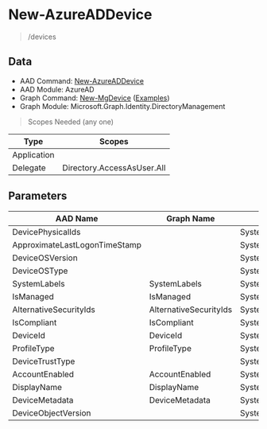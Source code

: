 # New-AzureADDevice

> /devices

## Data

+ AAD Command: [New-AzureADDevice](https://docs.microsoft.com/en-us/powershell/module/AzureAD/New-AzureADDevice)
+ AAD Module: AzureAD
+ Graph Command: [New-MgDevice](https://docs.microsoft.com/en-us/powershell/module/Microsoft.Graph.Identity.DirectoryManagement/New-MgDevice) ([Examples](https://github.com/orgs/msgraph/discussions?discussions_q=New-MgDevice))
+ Graph Module: Microsoft.Graph.Identity.DirectoryManagement

> Scopes Needed (any one)

|Type|Scopes|
|---|---|
|Application||
|Delegate|Directory.AccessAsUser.All|

## Parameters

|AAD Name|Graph Name|AAD Type|Graph Type|Infos|
|---|---|---|---|---|
|DevicePhysicalIds||System.Collections.Generic.List/System.String|||
|ApproximateLastLogonTimeStamp||System.Nullable/System.DateTime|||
|DeviceOSVersion||System.String|||
|DeviceOSType||System.String|||
|SystemLabels|SystemLabels|System.Collections.Generic.List/System.String|System.String[]||
|IsManaged|IsManaged|System.Nullable/System.Boolean|System.Management.Automation.SwitchParameter||
|AlternativeSecurityIds|AlternativeSecurityIds|System.Collections.Generic.List/Microsoft.Open.AzureAD.Model.AlternativeSecurityId|Microsoft.Graph.PowerShell.Models.IMicrosoftGraphAlternativeSecurityId[]||
|IsCompliant|IsCompliant|System.Nullable/System.Boolean|System.Management.Automation.SwitchParameter||
|DeviceId|DeviceId|System.String|System.String||
|ProfileType|ProfileType|System.String|System.String||
|DeviceTrustType||System.String|||
|AccountEnabled|AccountEnabled|System.Nullable/System.Boolean|System.Management.Automation.SwitchParameter||
|DisplayName|DisplayName|System.String|System.String||
|DeviceMetadata|DeviceMetadata|System.String|System.String||
|DeviceObjectVersion||System.Nullable/System.Int32|||

